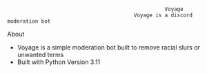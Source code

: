                                                        Voyage
                                             Voyage is a discord moderation bot
About 
  - Voyage is a simple moderation bot built to remove racial slurs or unwanted terms
  - Built with Python Version 3.11
    
                                                    
